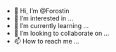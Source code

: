 - 👋 Hi, I’m @Forostin
- 👀 I’m interested in ...
- 🌱 I’m currently learning ...
- 💞️ I’m looking to collaborate on ...
- 📫 How to reach me ...

<!---
Forostin/Forostin is a ✨ special ✨ repository because its `README.md` (this file) appears on your GitHub profile.
You can click the Preview link to take a look at your changes.
--->
